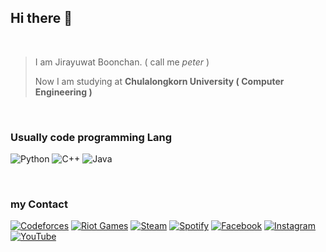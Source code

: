 ## Hi there 👋
<br>

>I am Jirayuwat Boonchan. ( call me *peter* )
>
>Now I am studying at **Chulalongkorn University ( Computer Engineering )**

<br>

### Usually code programming Lang

![Python](https://img.shields.io/badge/python-3670A0?style=for-the-badge&logo=python&logoColor=ffdd54)
![C++](https://img.shields.io/badge/c++-%2300599C.svg?style=for-the-badge&logo=c%2B%2B&logoColor=white)
![Java](https://img.shields.io/badge/java-%23ED8B00.svg?style=for-the-badge&logo=java&logoColor=white)

<br>

### my Contact 

[![Codeforces](https://img.shields.io/badge/Codeforces-445f9d?style=for-the-badge&logo=Codeforces&logoColor=white)](https://codeforces.com/profile/jirayuwat12)
[![Riot Games](https://img.shields.io/badge/riotgames-D32936.svg?style=for-the-badge&logo=riotgames&logoColor=white)]()
[![Steam](https://img.shields.io/badge/steam-%23000000.svg?style=for-the-badge&logo=steam&logoColor=white)](https://steamcommunity.com/id/Photosynthesi)
[	![Spotify](https://img.shields.io/badge/Spotify-1ED760?style=for-the-badge&logo=spotify&logoColor=white)](https://open.spotify.com/user/31otfqm4zlza36vghn42pmbzmcua?si=fce06fb3c4aa4b2c)
[![Facebook](https://img.shields.io/badge/Facebook-%231877F2.svg?style=for-the-badge&logo=Facebook&logoColor=white)](https://www.facebook.com/people/Jirayuwat-Boonchan/100007474157942/)
[![Instagram](https://img.shields.io/badge/Instagram-%23E4405F.svg?style=for-the-badge&logo=Instagram&logoColor=white)]()
[![YouTube](https://img.shields.io/badge/YouTube-%23FF0000.svg?style=for-the-badge&logo=YouTube&logoColor=white)](https://www.youtube.com/channel/UCsoo8P6YvCsM7nXC30I8CYQ)
<br>

